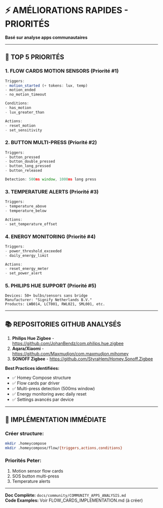 # ⚡ AMÉLIORATIONS RAPIDES - PRIORITÉS

**Basé sur analyse apps communautaires**

---

## 🎯 TOP 5 PRIORITÉS

### 1. FLOW CARDS MOTION SENSORS (Priorité #1)
```javascript
Triggers:
- motion_started (+ tokens: lux, temp)
- motion_ended
- no_motion_timeout

Conditions:
- has_motion
- lux_greater_than

Actions:
- reset_motion
- set_sensitivity
```

### 2. BUTTON MULTI-PRESS (Priorité #2)
```javascript
Triggers:
- button_pressed
- button_double_pressed
- button_long_pressed
- button_released

Detection: 500ms window, 1000ms long press
```

### 3. TEMPERATURE ALERTS (Priorité #3)
```javascript
Triggers:
- temperature_above
- temperature_below

Actions:
- set_temperature_offset
```

### 4. ENERGY MONITORING (Priorité #4)
```javascript
Triggers:
- power_threshold_exceeded
- daily_energy_limit

Actions:
- reset_energy_meter
- set_power_alert
```

### 5. PHILIPS HUE SUPPORT (Priorité #5)
```
Devices: 50+ bulbs/sensors sans bridge
Manufacturer: "Signify Netherlands B.V."
Products: LWB014, LCT001, RWL021, SML001, etc.
```

---

## 📚 REPOSITORIES GITHUB ANALYSÉS

1. **Philips Hue Zigbee** - https://github.com/JohanBendz/com.philips.hue.zigbee
2. **Aqara/Xiaomi** - https://github.com/Maxmudjon/com.maxmudjon.mihomey
3. **SONOFF Zigbee** - https://github.com/StyraHem/Homey.Sonoff.Zigbee

**Best Practices identifiées:**
- ✅ Homey Compose structure
- ✅ Flow cards par driver
- ✅ Multi-press detection (500ms window)
- ✅ Energy monitoring avec daily reset
- ✅ Settings avancés par device

---

## 🚀 IMPLÉMENTATION IMMÉDIATE

### Créer structure:
```bash
mkdir .homeycompose
mkdir .homeycompose/flow/{triggers,actions,conditions}
```

### Priorités Peter:
1. Motion sensor flow cards
2. SOS button multi-press
3. Temperature alerts

---

**Doc Complète:** `docs/community/COMMUNITY_APPS_ANALYSIS.md`  
**Code Examples:** Voir FLOW_CARDS_IMPLEMENTATION.md (à créer)
